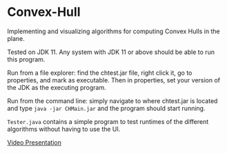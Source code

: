 # Convex-Hull

Implementing and visualizing algorithms for computing Convex Hulls in the plane.

Tested on JDK 11. Any system with JDK 11 or above should be able to run this program.

Run from a file explorer: find the chtest.jar file, <!-- Change chtest.jar to whatever the final name will be --> right click it, go to properties, and mark as executable. Then in properties, set your version of the JDK as the executing program.

Run from the command line: simply navigate to where chtest.jar is located and type ```java -jar CHMain.jar``` and the program should start running.

```Tester.java``` contains a simple program to test runtimes of the different algorithms without having to use the UI.

[Video Presentation](https://youtu.be/BCmF2SIZ06M)
